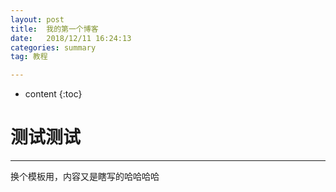 ```yaml
---
layout: post
title:  我的第一个博客
date:   2018/12/11 16:24:13 
categories: summary
tag: 教程

---
```


* content
{:toc}  
  



测试测试
=====
----
换个模板用，内容又是瞎写的哈哈哈哈